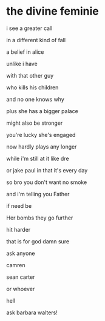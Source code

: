 # the divine feminie

i see a greater call

in a different kind of fall

a belief in alice

unlike i have

with that other guy

who kills his children

and no one knows why

plus she has a bigger palace

might also be stronger

you're lucky she's engaged

now hardly plays any longer

while i'm still at it like dre

or jake paul in that it's every day

so bro you don't want no smoke

and i'm telling you Father

if need be

Her bombs they go further

hit harder

that is for god damn sure

ask anyone

camren

sean carter

or whoever

hell

ask barbara walters!

